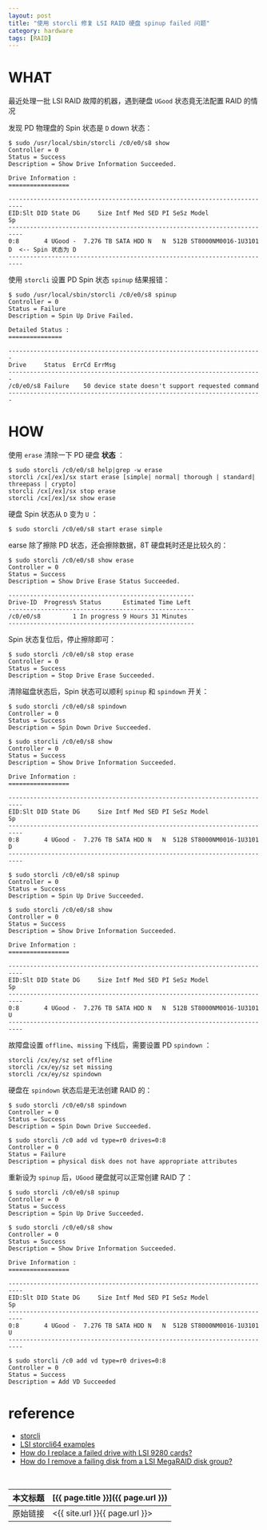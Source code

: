 ```yaml
---
layout: post
title: "使用 storcli 修复 LSI RAID 硬盘 spinup failed 问题"
category: hardware
tags: [RAID]
---
```


# WHAT

最近处理一批 LSI RAID 故障的机器，遇到硬盘 `UGood` 状态竟无法配置 RAID 的情况

发现 PD 物理盘的 Spin 状态是 `D` down 状态：

    $ sudo /usr/local/sbin/storcli /c0/e0/s8 show
    Controller = 0
    Status = Success
    Description = Show Drive Information Succeeded.

    Drive Information :
    =================

    --------------------------------------------------------------------------
    EID:Slt DID State DG     Size Intf Med SED PI SeSz Model               Sp
    --------------------------------------------------------------------------
    0:8       4 UGood -  7.276 TB SATA HDD N   N  512B ST8000NM0016-1U3101 D  <-- Spin 状态为 D
    --------------------------------------------------------------------------

使用 `storcli` 设置 PD Spin 状态 `spinup` 结果报错：

    $ sudo /usr/local/sbin/storcli /c0/e0/s8 spinup
    Controller = 0
    Status = Failure
    Description = Spin Up Drive Failed.

    Detailed Status :
    ===============

    -----------------------------------------------------------------------
    Drive     Status  ErrCd ErrMsg
    -----------------------------------------------------------------------
    /c0/e0/s8 Failure    50 device state doesn't support requested command
    -----------------------------------------------------------------------

# HOW

使用 `erase` 清除一下 PD 硬盘 **状态** ：

    $ sudo storcli /c0/e0/s8 help|grep -w erase
    storcli /cx[/ex]/sx start erase [simple| normal| thorough | standard| threepass | crypto]
    storcli /cx[/ex]/sx stop erase
    storcli /cx[/ex]/sx show erase

硬盘 Spin 状态从 `D` 变为 `U` ：

    $ sudo storcli /c0/e0/s8 start erase simple

earse 除了擦除 PD 状态，还会擦除数据，8T 硬盘耗时还是比较久的：

    $ sudo storcli /c0/e0/s8 show erase
    Controller = 0
    Status = Success
    Description = Show Drive Erase Status Succeeded.

    ----------------------------------------------------
    Drive-ID  Progress% Status      Estimated Time Left
    ----------------------------------------------------
    /c0/e0/s8         1 In progress 9 Hours 31 Minutes
    ----------------------------------------------------

Spin 状态复位后，停止擦除即可：

    $ sudo storcli /c0/e0/s8 stop erase
    Controller = 0
    Status = Success
    Description = Stop Drive Erase Succeeded.

清除磁盘状态后，Spin 状态可以顺利 `spinup` 和 `spindown` 开关：

    $ sudo storcli /c0/e0/s8 spindown
    Controller = 0
    Status = Success
    Description = Spin Down Drive Succeeded.

    $ sudo storcli /c0/e0/s8 show
    Controller = 0
    Status = Success
    Description = Show Drive Information Succeeded.

    Drive Information :
    =================

    --------------------------------------------------------------------------
    EID:Slt DID State DG     Size Intf Med SED PI SeSz Model               Sp
    --------------------------------------------------------------------------
    0:8       4 UGood -  7.276 TB SATA HDD N   N  512B ST8000NM0016-1U3101 D
    --------------------------------------------------------------------------

    $ sudo storcli /c0/e0/s8 spinup
    Controller = 0
    Status = Success
    Description = Spin Up Drive Succeeded.

    $ sudo storcli /c0/e0/s8 show
    Controller = 0
    Status = Success
    Description = Show Drive Information Succeeded.

    Drive Information :
    =================

    --------------------------------------------------------------------------
    EID:Slt DID State DG     Size Intf Med SED PI SeSz Model               Sp
    --------------------------------------------------------------------------
    0:8       4 UGood -  7.276 TB SATA HDD N   N  512B ST8000NM0016-1U3101 U
    --------------------------------------------------------------------------

故障盘设置 `offline`、`missing` 下线后，需要设置 PD `spindown` ：

    storcli /cx/ey/sz set offline
    storcli /cx/ey/sz set missing
    storcli /cx/ey/sz spindown

硬盘在 `spindown` 状态后是无法创建 RAID 的：

    $ sudo storcli /c0/e0/s8 spindown
    Controller = 0
    Status = Success
    Description = Spin Down Drive Succeeded.

    $ sudo storcli /c0 add vd type=r0 drives=0:8
    Controller = 0
    Status = Failure
    Description = physical disk does not have appropriate attributes

重新设为 `spinup` 后，`UGood` 硬盘就可以正常创建 RAID 了：

    $ sudo storcli /c0/e0/s8 spinup
    Controller = 0
    Status = Success
    Description = Spin Up Drive Succeeded.

    $ sudo storcli /c0/e0/s8 show
    Controller = 0
    Status = Success
    Description = Show Drive Information Succeeded.

    Drive Information :
    =================

    --------------------------------------------------------------------------
    EID:Slt DID State DG     Size Intf Med SED PI SeSz Model               Sp
    --------------------------------------------------------------------------
    0:8       4 UGood -  7.276 TB SATA HDD N   N  512B ST8000NM0016-1U3101 U
    --------------------------------------------------------------------------

    $ sudo storcli /c0 add vd type=r0 drives=0:8
    Controller = 0
    Status = Success
    Description = Add VD Succeeded

# reference

- [storcli](https://datahunter.org/storcli)
- [LSI storcli64 examples](https://support.dvsus.com/hc/en-us/articles/115000636106-LSI-storcli64-examples)
- [How do I replace a failed drive with LSI 9280 cards?](https://www.45drives.com/wiki/index.php?title=How_do_I_replace_a_failed_drive_with_LSI_9280_cards%3F)
- [How do I remove a failing disk from a LSI MegaRAID disk group?](https://serverfault.com/questions/954302/how-do-i-remove-a-failing-disk-from-a-lsi-megaraid-disk-group)

<br/>

本文标题 | [{{ page.title }}]({{ page.url }})
-------- |:--------
原始链接 | <{{ site.url }}{{ page.url }}>
